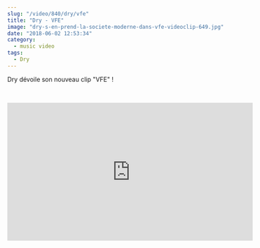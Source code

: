 ```yaml
--- 
slug: "/video/840/dry/vfe"
title: "Dry - VFE"
image: "dry-s-en-prend-la-societe-moderne-dans-vfe-videoclip-649.jpg"
date: "2018-06-02 12:53:34"
category:
  - music video
tags:
  - Dry
---
```

<p>Dry dévoile son nouveau clip "VFE" !</p><br/><p><iframe width="560" height="315" src="https://www.youtube.com/embed/ElqcYnr3eJs" frameborder="0" allow="autoplay; encrypted-media" allowfullscreen></iframe></p>